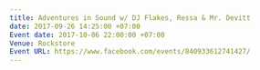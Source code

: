 ```yaml
---
title: Adventures in Sound w/ DJ Flakes, Ressa & Mr. Devitt
date: 2017-09-26 14:25:00 +07:00
Event date: 2017-10-06 22:00:00 +07:00
Venue: Rockstore
Event URL: https://www.facebook.com/events/840933612741427/
---
```


